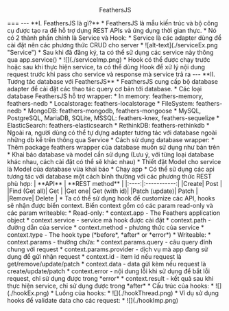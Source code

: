 <p style="text-align: center"> FeathersJS </p>
===
  ---
**I. FeathersJS là gì?** 
  * FeathersJS là mẫu kiến trúc và bộ công cụ được tạo ra để hỗ trợ dựng REST APIs và ứng dụng thời gian thực.
  * Nó có 2 thành phần chính là Service và Hook:
    * Service là các adapter dùng để cài đặt nên các phương thức CRUD cho server
    * ![alt-text](./serviceEx.png "Service")
    * Sau khi đã đăng ký, ta có thể sử dụng các service này thông qua app.service()
    * ![](./serviceImp.png)
    * Hook có thể được chạy trước hoặc sau khi thực hiện service, ta có thể dùng Hook để xử lý nội dung request trước khi pass cho service và response mà service trả ra
  ---
**II. Tương tác database với FeathersJS**
  * FeathersJS cung cấp bộ database adapter để cài đặt các thao tác query cơ bản tới database.
  * Các loại database FeathersJS hỗ trợ wrapper:
    * In memory: feathers-memory, feathers-nedb
    * Localstorage: feathers-localstorage
    * FileSystem: feathers-nedb
    * MongoDB: feathers-mongodb, feathers-mongoose
    * MySQL,	PostgreSQL,	MariaDB,	SQLite,	MSSQL: feathers-knex, feathers-sequelize
    * ElasticSearch: feathers-elasticsearch
    * RethinkDB: feathers-rethinkdb
  * Ngoài ra, người dùng có thể tự dựng adapter tương tác với database ngoài những db kể trên thông qua Service
  * Cách sử dụng database wrapper:
    * Thêm package feathers wrapper của database muốn sử dụng như bản trên
    * Khai báo database và model cần sử dụng (Lưu ý, với từng loại database khác nhau, cách cài đặt có thể sẽ khác nhau)
    * Thiết đặt Model cho service là Model của database vừa khai báo
    * Chạy app
    * Có thể sử dụng các api tương tác với database một cách bình thường với các phương thức REST phù hợp:
      | **API** | **REST method** |
      |:----:|:-----------:|
      |Create| Post        |
      |Find (Get all)| Get |
      |Get one| Get (with id)|
      |Patch (update)| Patch |
      |Remove| Delete      |
  * Ta có thể sử dụng hook để customize các API, hooks sẽ nhận được biến context. Biến context gồm có các param read-only và các param writeable:
    * Read-only:
      * context.app - The Feathers application object
      * context.service - service mà hook được cài đặt
      * context.path - đường dẫn của service
      * context.method - phương thức của service
      * context.type - The hook type (*before*, *after* or *error*)
    * Writeable:
      * context.params - thường chứa:
        * context.params.query - câu query đính chung với request
        * context.params.provider - dịch vụ mà app đang sử dụng để gửi nhận request
      * context.id - item id nếu request là get/remove/update/patch
      * context.data - data gửi kèm nếu request là create/update/patch
      * context.error - nội dung lỗi khi sử dụng để bắt lỗi request, chỉ sử dụng được trong *error*
      * context.result - kết quả sau khi thực hiện service, chỉ sử dụng được trong *after*
    * Cấu trúc của hooks:
    * ![](./hookEx.png)
    * Luồng của hooks:
    * ![](./hookThread.png)
    * Ví dụ sử dụng hooks để validate data cho các request:
    * ![](./hookImp.png)